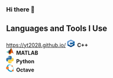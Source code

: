 ### Hi there 👋
## Languages and Tools I Use
https://yt2028.github.io/
<img src="image/cpp_IMGP.png" width="20" height="20">&ensp;__C++__<br>
<img src="image/matlab_IMGP.png" width="20">&ensp;__MATLAB__<br>
<img src="image/python_IMGP.png" width="20">&ensp;__Python__<br>
<img src="image/octave_IMGP.png" width="20">&ensp;__Octave__<br>
